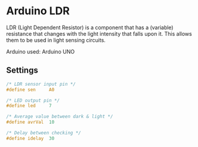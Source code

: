# Arduino LDR

LDR (Light Dependent Resistor) is a component that has a (variable) resistance that changes with the light intensity that falls upon it. This allows them to be used in light sensing circuits.

Arduino used: Arduino UNO

## Settings

```c
/* LDR sensor input pin */
#define sen 	A0

/* LED output pin */
#define led 	7

/* Average value between dark & light */
#define avrVal 	10

/* Delay between checking */
#define idelay	30
```